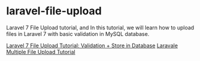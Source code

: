 # laravel-file-upload
Laravel 7 File Upload tutorial, and In this tutorial, we will learn how to upload files in Laravel 7 with basic validation in MySQL database.

[Laravel 7 File Upload Tutorial: Validation + Store in Database](https://www.positronx.io/laravel-file-upload-with-validation/)
[Laravale Multiple File Upload Tutorial](https://www.positronx.io/laravel-multiple-images-upload-with-validation-example/)
